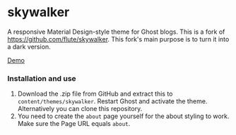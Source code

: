 # skywalker

A responsive Material Design-style theme for Ghost blogs. This is a fork of https://github.com/flute/skywalker. This fork's main purpose is to turn it into a dark version.

[Demo](https://blog.xbytez.io/)

### Installation and use

1. Download the .zip file from GitHub and extract this to `content/themes/skywalker`. Restart Ghost and activate the theme.
   Alternatively you can clone this repository.
2. You need to create the `about` page yourself for the about styling to work. Make sure the Page URL equals `about`.